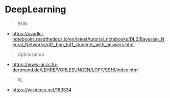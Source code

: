# DeepLearning

> BNN
- https://uvadlc-notebooks.readthedocs.io/en/latest/tutorial_notebooks/DL2/Bayesian_Neural_Networks/dl2_bnn_tut1_students_with_answers.html

> Optimization
- https://www-ai.cs.tu-dortmund.de/LEHRE/VORLESUNGEN/LOPT/SS16/index.html

> RL
- https://wikidocs.net/169334
